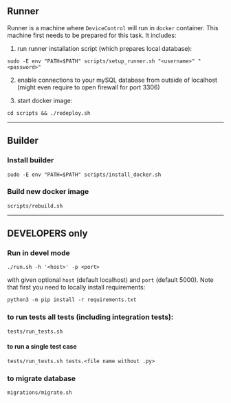 ## Runner

Runner is a machine where `DeviceControl` will run in `docker` container. This machine first needs to be prepared for this task. It includes:

1.  run runner installation script (which prepares local database):

`sudo -E env "PATH=$PATH" scripts/setup_runner.sh "<username>" "<password>"`

2. enable connections to your mySQL database from outside of localhost (might even require to open firewall for port 3306)

3. start docker image:

`cd scripts && ./redeploy.sh`

---

## Builder

### Install builder
`sudo -E env "PATH=$PATH" scripts/install_docker.sh`

### Build new docker image
`scripts/rebuild.sh`

---

## DEVELOPERS only

### Run in devel mode
`./run.sh -h '<host>' -p <port>`

with given optional `host` (default localhost) and `port` (default 5000).
Note that first you need to locally install requirements:

`python3 -m pip install -r requirements.txt`

### to run tests all tests (including integration tests):
`tests/run_tests.sh`
#### to run a single test case
`tests/run_tests.sh tests.<file name without .py>`

### to migrate database
`migrations/migrate.sh`
